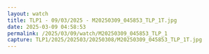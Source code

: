```yaml
---
layout: watch
title: TLP1 - 09/03/2025 - M20250309_045853_TLP_1T.jpg
date: 2025-03-09 04:58:53
permalink: /2025/03/09/watch/M20250309_045853_TLP_1
capture: TLP1/2025/202503/20250308/M20250309_045853_TLP_1T.jpg
---
```

